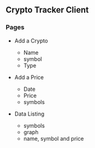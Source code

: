 ## Crypto Tracker Client

### Pages

- Add a Crypto

  - Name
  - symbol
  - Type

- Add a Price

  - Date
  - Price
  - symbols

- Data Listing
  - symbols
  - graph
  - name, symbol and price
